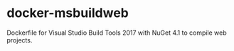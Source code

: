 # docker-msbuildweb
Dockerfile for Visual Studio Build Tools 2017 with NuGet 4.1 to compile web projects.
